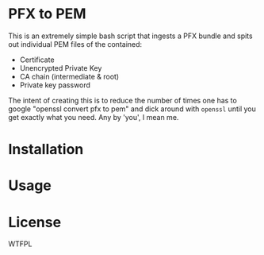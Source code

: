 # PFX to PEM
This is an extremely simple bash script that ingests a PFX bundle and spits out individual PEM files of the contained:

- Certificate
- Unencrypted Private Key
- CA chain (intermediate & root)
- Private key password

The intent of creating this is to reduce the number of times one has to google "openssl convert pfx to pem" and dick around with `openssl` until you get exactly what you need. Any by 'you', I mean me.

# Installation

# Usage

# License
<a href="http://www.wtfpl.net/"><img
       src="http://www.wtfpl.net/wp-content/uploads/2012/12/wtfpl-badge-4.png"
       width="80" height="15" alt="WTFPL" /></a>
